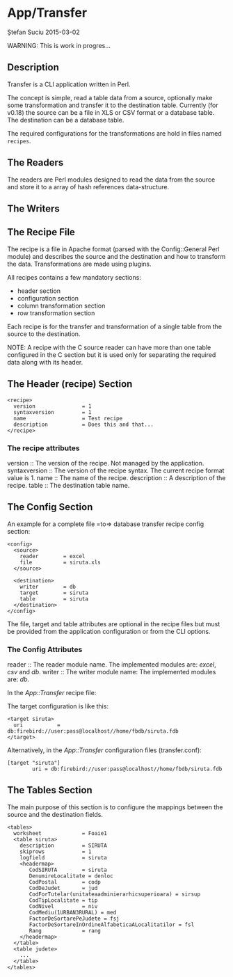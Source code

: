 App/Transfer
============
Ștefan Suciu
2015-03-02

WARNING: This is work in progres...


Description
-----------

Transfer is a CLI application written in Perl.

The concept is simple, read a table data from a source, optionally
make some transformation and transfer it to the destination table.
Currently (for v0.18) the source can be a file in XLS or CSV format or
a database table.  The destination can be a database table.

The required configurations for the transformations are hold in files
named `recipes`.


The Readers
-----------

The readers are Perl modules designed to read the data from the source
and store it to a array of hash references data-structure.


The Writers
-----------

The Recipe File
---------------

The recipe is a file in Apache format (parsed with the Config::General
Perl module) and describes the source and the destination and how to
transform the data.  Transformations are made using plugins.

All recipes contains a few mandatory sections:

- header section
- configuration section
- column transformation section
- row transformation section

Each recipe is for the transfer and transformation of a single table
from the source to the destination.

NOTE: A recipe with the C<excel> source reader can have more than one
table configured in the C<tables> section but it is used only for
separating the required data along with its header.


## The Header (recipe) Section ##

```
<recipe>
  version               = 1
  syntaxversion         = 1
  name                  = Test recipe
  description           = Does this and that...
</recipe>
```

### The recipe attributes ###

version       :: The version of the recipe.  Not managed by the application.
syntaxversion :: The version of the recipe syntax.  The current recipe format value is 1.
name          :: The name of the recipe.
description   :: A description of the recipe.
table         :: The destination table name.


## The Config Section ##

An example for a complete file =to=> database transfer recipe config
section:

```
<config>
  <source>
    reader        = excel
    file          = siruta.xls
  </source>

  <destination>
    writer        = db
    target        = siruta
    table         = siruta
  </destination>
</config>
```

The file, target and table attributes are optional in the recipe files
but must be provided from the application configuration or from the
CLI options.


### The Config Attributes ###

reader        :: The reader module name.  The implemented modules are: *excel*, *csv* and *db*.
writer        :: The writer module name:  The implemented modules are: *db*.

In the *App::Transfer* recipe file:

The target configuration is like this:

```
<target siruta>
  uri           = db:firebird://user:pass@localhost//home/fbdb/siruta.fdb
</target>
```

Alternatively, in the *App::Transfer* configuration files (transfer.conf):

```
[target "siruta"]
        uri = db:firebird://user:pass@localhost//home/fbdb/siruta.fdb
```

## The Tables Section ##

The main purpose of this section is to configure the mappings between
the source and the destination fields.


```
<tables>
  worksheet             = Foaie1
  <table siruta>
    description         = SIRUTA
    skiprows            = 1
    logfield            = siruta
    <headermap>
       CodSIRUTA        = siruta
       DenumireLocalitate = denloc
       CodPostal        = codp
       CodDeJudet       = jud
       CodForTutelar(unitateaadminierarhicsuperioara) = sirsup
       CodTipLocalitate = tip
       CodNivel         = niv
       CodMediu(1URBAN3RURAL) = med
       FactorDeSortarePeJudete = fsj
       FactorDeSortareInOrdineAlfabeticaALocalitatilor = fsl
       Rang             = rang
    </headermap>
  </table>
  <table judete>
    ...
  </table>
</tables>
```
